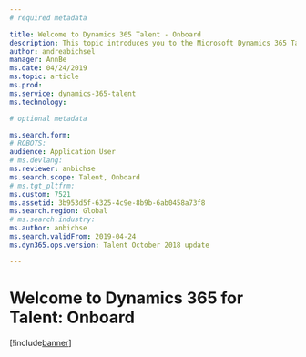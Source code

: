 ```yaml
---
# required metadata

title: Welcome to Dynamics 365 Talent - Onboard
description: This topic introduces you to the Microsoft Dynamics 365 Talent - Onboard app. Onboard will help you create an amazing onboarding experience for your new employees.
author: andreabichsel
manager: AnnBe
ms.date: 04/24/2019
ms.topic: article
ms.prod: 
ms.service: dynamics-365-talent
ms.technology: 

# optional metadata

ms.search.form: 
# ROBOTS: 
audience: Application User
# ms.devlang: 
ms.reviewer: anbichse
ms.search.scope: Talent, Onboard
# ms.tgt_pltfrm: 
ms.custom: 7521
ms.assetid: 3b953d5f-6325-4c9e-8b9b-6ab0458a73f8
ms.search.region: Global
# ms.search.industry: 
ms.author: anbichse
ms.search.validFrom: 2019-04-24
ms.dyn365.ops.version: Talent October 2018 update

---
```


# Welcome to Dynamics 365 for Talent: Onboard

[!include[banner](../includes/banner.md)]
